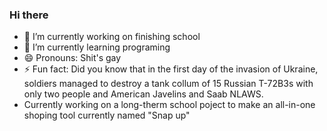 ### Hi there

- 🔭 I’m currently working on finishing school
- 🌱 I’m currently learning programing
- 😄 Pronouns: Shit's gay
- ⚡ Fun fact: Did you know that in the first day of the invasion of Ukraine, soldiers managed to destroy a tank collum of 15 Russian T-72B3s with only two people and American Javelins and Saab NLAWS.
- Currently working on a long-therm school poject to make an all-in-one shoping tool currently named "Snap up"
